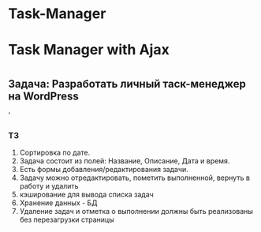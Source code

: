 # Task-Manager
<h1>Task Manager with Ajax<h1>
<h2>Задача: Разработать личный таск-менеджер на WordPress</h2>'
<h3>ТЗ</h3>
<ol>
<li>Сортировка по дате.</li>
<li>Задача состоит из полей: Название, Описание, Дата и время.</li>
<li>Есть формы добавления/редактирования задачи.</li>
<li>Задачу можно отредактировать, пометить выполненной, вернуть в работу и удалить</li>
<li>кэширование для вывода списка задач</li>
<li>Хранение данных - БД</li>
<li>Удаление задач и отметка о выполнении должны быть реализованы без перезагрузки страницы</li>
</ol> 
